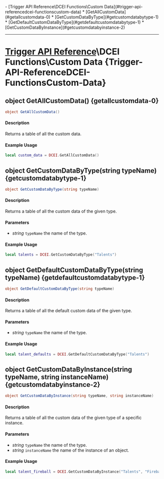 <div id="toc" markdown="1">
- [Trigger API Reference\DCEI Functions\Custom Data](#trigger-api-referencedcei-functionscustom-data)
  * [GetAllCustomData](#getallcustomdata-0)
  * [GetCustomDataByType](#getcustomdatabytype-1)
  * [GetDefaultCustomDataByType](#getdefaultcustomdatabytype-1)
  * [GetCustomDataByInstance](#getcustomdatabyinstance-2)

</div>

***

# [Trigger API Reference](Trigger-API-Reference)\\DCEI Functions\Custom Data {Trigger-API-ReferenceDCEI-FunctionsCustom-Data}

[](overview-start)

[](overview-end)

## object GetAllCustomData() {getallcustomdata-0}
```cs
object GetAllCustomData()
```
#### Description
[](description-start)
Returns a table of all the custom data.
[](description-end)

#### Example Usage
[](example-usage-start)
```lua
local custom_data = DCEI.GetAllCustomData()
```
[](example-usage-end)

[](extra-section-start)

[](extra-section-end)

## object GetCustomDataByType(string typeName) {getcustomdatabytype-1}
```cs
object GetCustomDataByType(string typeName)
```
#### Description
[](description-start)
Returns a table of all the custom data of the given type.
[](description-end)

#### Parameters
[](parameters-start)
- *string* `typeName` the name of the type.

[](parameters-end)

#### Example Usage
[](example-usage-start)
```lua
local talents = DCEI.GetCustomDataByType("Talents")
```
[](example-usage-end)

[](extra-section-start)

[](extra-section-end)

## object GetDefaultCustomDataByType(string typeName) {getdefaultcustomdatabytype-1}
```cs
object GetDefaultCustomDataByType(string typeName)
```
#### Description
[](description-start)
Returns a table of all the default custom data of the given type.
[](description-end)

#### Parameters
[](parameters-start)
- *string* `typeName` the name of the type.

[](parameters-end)

#### Example Usage
[](example-usage-start)
```lua
local talent_defaults = DCEI.GetDefaultCustomDataByType("Talents")
```
[](example-usage-end)

[](extra-section-start)

[](extra-section-end)

## object GetCustomDataByInstance(string typeName, string instanceName) {getcustomdatabyinstance-2}
```cs
object GetCustomDataByInstance(string typeName, string instanceName)
```
#### Description
[](description-start)
Returns a table of all the custom data of the given type of a specific instance.
[](description-end)

#### Parameters
[](parameters-start)
- *string* `typeName` the name of the type.
- *string* `instanceName` the name of the instance of an object.

[](parameters-end)

#### Example Usage
[](example-usage-start)
```lua
local talent_fireball = DCEI.GetCustomDataByInstance("Talents", "Fireball")
```
[](example-usage-end)

[](extra-section-start)

[](extra-section-end)

